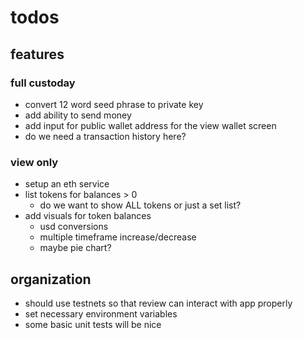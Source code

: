# todos

## features

### full custoday
- convert 12 word seed phrase to private key
- add ability to send money
- add input for public wallet address for the view wallet screen
- do we need a transaction history here?

### view only
- setup an eth service
- list tokens for balances > 0
  - do we want to show ALL tokens or just a set list?
- add visuals for token balances
  - usd conversions
  - multiple timeframe increase/decrease
  - maybe pie chart?

## organization
- should use testnets so that review can interact with app properly
- set necessary environment variables
- some basic unit tests will be nice